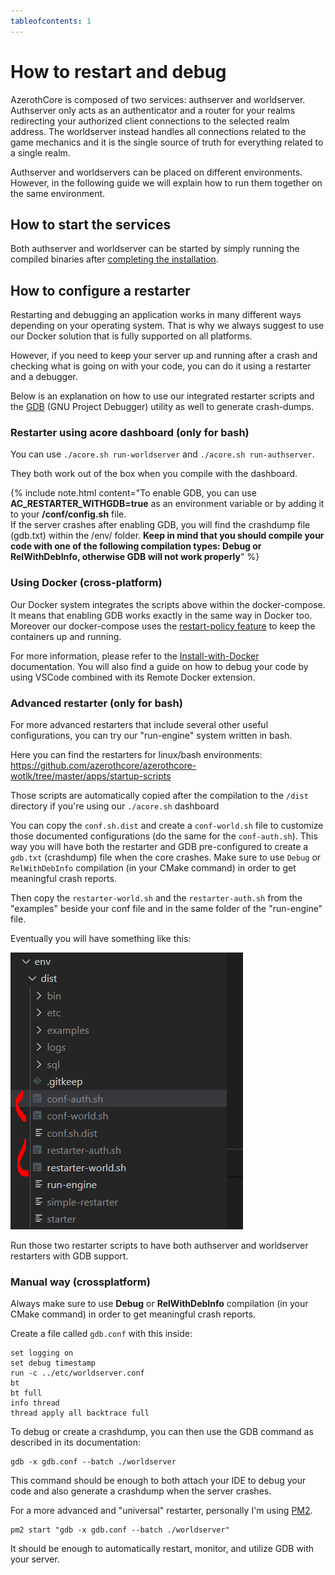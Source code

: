 ```yaml
---
tableofcontents: 1
---
```


# How to restart and debug

AzerothCore is composed of two services: authserver and worldserver.
Authserver only acts as an authenticator and a router for your realms redirecting your authorized client connections to the selected realm address.
The worldserver instead handles all connections related to the game mechanics and it is the single source of truth for everything related to a single realm.

Authserver and worldservers can be placed on different environments. However, in the following guide we will explain how to run them together on the same environment.

## How to start the services

Both authserver and worldserver can be started by simply running the compiled binaries after [completing the installation](Installation).

## How to configure a restarter

Restarting and debugging an application works in many different ways depending on your operating system. That is why we always suggest to use our Docker solution that is fully supported on all platforms.

However, if you need to keep your server up and running after a crash and checking what is going on with your code, you can do it using a restarter and a debugger.

Below is an explanation on how to use our integrated restarter scripts and the [GDB](https://www.gnu.org/software/gdb/) (GNU Project Debugger) utility as well to generate crash-dumps.

### Restarter using acore dashboard (only for bash)

You can use `./acore.sh run-worldserver` and `./acore.sh run-authserver`.

They both work out of the box when you compile with the dashboard.

{% include note.html content="To enable GDB, you can use <b>AC_RESTARTER_WITHGDB=true</b> as an environment variable or by adding it to your <b>/conf/config.sh</b> file.</br>
If the server crashes after enabling GDB, you will find the crashdump file (gdb.txt) within the /env/ folder. <b>Keep in mind that you should compile your code with one of the following compilation types: Debug or RelWithDebInfo, otherwise GDB will not work properly</b>" %}

### Using Docker (cross-platform)

Our Docker system integrates the scripts above within the docker-compose. It means that enabling GDB works exactly in the same way in Docker too.
Moreover our docker-compose uses the [restart-policy feature](https://docs.docker.com/config/containers/start-containers-automatically/) to keep the containers up and running.

For more information, please refer to the [Install-with-Docker](install-with-docker) documentation. 
You will also find a guide on how to debug your code by using VSCode combined with its Remote Docker extension.

### Advanced restarter (only for bash)

For more advanced restarters that include several other useful configurations, you can try our "run-engine" system written in bash.

Here you can find the restarters for linux/bash environments: https://github.com/azerothcore/azerothcore-wotlk/tree/master/apps/startup-scripts

Those scripts are automatically copied after the compilation to the `/dist` directory if you're using our `./acore.sh` dashboard

You can copy the `conf.sh.dist` and create a `conf-world.sh` file to customize those documented configurations (do the same for the `conf-auth.sh`). This way you will have both the restarter and GDB pre-configured to create a `gdb.txt` (crashdump) file when the core crashes. Make sure to use `Debug` or `RelWithDebInfo` compilation (in your CMake command) in order to get meaningful crash reports.

Then copy the `restarter-world.sh` and the `restarter-auth.sh` from the "examples" beside your conf file and in the same folder of the "run-engine" file.

Eventually you will have something like this:

[![example][1]][1]

Run those two restarter scripts to have both authserver and worldserver restarters with GDB support.


### Manual way (crossplatform)

Always make sure to use **Debug** or **RelWithDebInfo** compilation (in your CMake command) in order to get meaningful crash reports.

Create a file called `gdb.conf` with this inside:

    set logging on
    set debug timestamp
    run -c ../etc/worldserver.conf
    bt
    bt full
    info thread
    thread apply all backtrace full

To debug or create a crashdump, you can then use the GDB command as described in its documentation:

```
gdb -x gdb.conf --batch ./worldserver
```

This command should be enough to both attach your IDE to debug your code and also generate a crashdump when the server crashes.

For a more advanced and "universal" restarter, personally I'm using [PM2][2].

```
pm2 start "gdb -x gdb.conf --batch ./worldserver"
```

It should be enough to automatically restart, monitor, and utilize GDB with your server.


  [1]: assets/images/how-to-restart-and-debug/vscode-files-explorer.png
  [2]: https://pm2.keymetrics.io/
